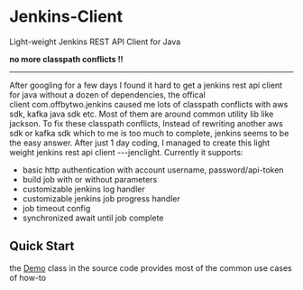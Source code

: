 # Jenkins-Client

Light-weight Jenkins REST API Client for Java


**no more classpath conflicts !!**

-----

After googling for a few days I found it hard to get a jenkins rest api client for java without a dozen of dependencies, the offical client com.offbytwo.jenkins caused me lots of classpath conflicts with aws sdk, kafka java sdk etc. Most of them are around common utility lib like jackson. To fix these classpath conflicts, Instead of rewriting another aws sdk or kafka sdk which to me is too much to complete, jenkins seems to be the easy answer. After just 1 day coding, I managed to create this light weight jenkins rest api client ---jenclight. Currently it supports: 

* basic http authentication with account username, password/api-token
* build job with or without parameters
* customizable jenkins log handler
* customizable jenkins job progress handler
* job timeout config
* synchronized await until job complete

## Quick Start

the [Demo](https://github.com/logicigam/jenclight/blob/master/src/test/java/org/k1/jenclight/Demo.java) class in the source code provides most of the common use cases of how-to


